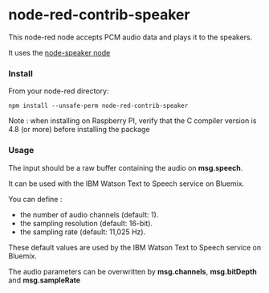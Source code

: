 # node-red-contrib-speaker

This node-red node accepts PCM audio data and plays it to the speakers.

It uses the [node-speaker node](https://github.com/TooTallNate/node-speaker)

### Install

From your node-red directory:

    npm install --unsafe-perm node-red-contrib-speaker
    

Note : when installing on Raspberry PI, verify that the C compiler version is 4.8 (or more) before installing the package



### Usage

The input should be a raw buffer containing the audio on **msg.speech**.

It can be used with the IBM Watson Text to Speech service on Bluemix.

You can define :

- the number of audio channels (default: 1).
- the sampling resolution (default: 16-bit).
- the sampling rate (default: 11,025 Hz).

These default values are used by the IBM Watson Text to Speech service on Bluemix.

The audio parameters can be overwritten by **msg.channels**, **msg.bitDepth** and **msg.sampleRate**
